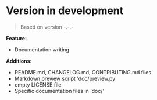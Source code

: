 # Version in development
> Based on version -.-.-

__Feature:__

* Documentation writing

__Additions:__

* README.md, CHANGELOG.md, CONTRIBUTING.md files
* Markdown preview script 'doc/preview.py'
* empty LICENSE file
* Specific documentation files in 'doc/'
